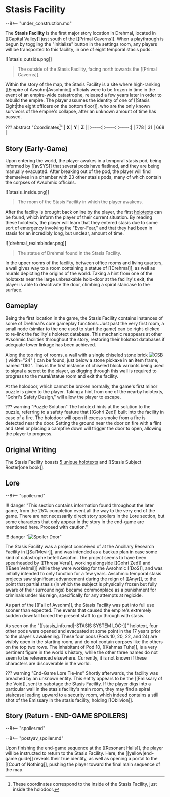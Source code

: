 # Stasis Facility

--8<-- "under_construction.md"

The **Stasis Facility** is the first major story location in Drehmal, located in [[Capital Valley]] just south of the [[Primal Caverns]]. When a playthrough is begun by toggling the "Initialize" button in the settings room, any players will be transported to this facility, in one of eight temporal stasis pods. 

![[stasis_outside.png]]
> The outside of the Stasis Facility, facing north towards the [[Primal Caverns]].

Within the story of the map, the Stasis Facility is a site where high-ranking [[Empire of Avsohm|Avsohmic]] officials were to be frozen in time in the event of an empire-wide catastrophe, released a few years later in order to rebuild the empire. The player assumes the identity of one of [[Stasis Eight|the eight officers on the bottom floor]], who are the only known survivors of the empire's collapse, after an unknown amount of time has passed.

??? abstract "Coordinates[^1]"
    | **X** | **Y** | **Z** |
    |:-----:|:-----:|:-----:|
    | 778   |   31  | 668   |

## Story (Early-Game)
Upon entering the world, the player awakes in a temporal stasis pod, being informed by [[avSYS]] that several pods have flatlined, and they are being manually evacuated. After breaking out of the pod, the player will find themselves in a chamber with 23 other stasis pods, many of which contain the corpses of Avsohmic officials. 

![[stasis_inside.png]]
> The room of the Stasis Facility in which the player awakens.

After the facility is brought back online by the player, the first [holotexts](/Story_and_Features/Holotexts/) can be found, which inform the player of their current situation. By reading these holotexts, the player will learn that they entered stasis due to some sort of emergency involving the "Ever-Fear," and that they had been in stasis for an incredibly long, but unclear, amount of time. 

![[drehmal_realmbinder.png]]
> The statue of Drehmal found in the Stasis Facility. <br>

In the upper rooms of the facility, between office rooms and living quarters, a wall gives way to a room containing a statue of [[Drehmal]], as well as murals depicting the origins of the world. Taking a hint from one of the holotexts near the large unbreakable holo-door at the facility's exit, the player is able to deactivate the door, climbing a spiral staircase to the surface.

## Gameplay
Being the first location in the game, the Stasis Facility contains instances of some of Drehmal's core gameplay functions. Just past the very first room, a small node (similar to the one used to start the game) can be right-clicked to re-link the facility's holotext database. This mechanic reappears at other Avsohmic facilities throughout the story, restoring their holotext databases if adequate tower linkage has been achieved.

Along the top ring of rooms, a wall with a single chiseled stone brick ![CSB](/assets/img/adv/chiseled_stone_bricks.png){ width="24" } can be found, just below a stone pickaxe in an item frame, named "DIG". This is the first instance of chiseled block variants being used to signal a secret to the player, as digging through this wall is required to progress to the mural/statue room and exit the facility.

At the holodoor, which cannot be broken normally, the game's first minor puzzle is given to the player. Taking a hint from one of the nearby holotexts, "Gohri's Safety Design," will allow the player to escape.

??? warning "Puzzle Solution"
    The holotext hints at the solution to the puzzle, referring to a safety feature that [[Gohri Zed]] built into the facility in case of a fire. The holodoor will open if excess smoke from a fire is detected near the door. Setting the ground near the door on fire with a flint and steel or placing a campfire down will trigger the door to open, allowing the player to progress.

## Original Writing
The Stasis Facility boasts [5 unique holotexts](/Story_and_Features/Holotexts/Early-Game_Holotexts/Stasis_Facility/) and [[Stasis Subject Roster|one book]]. 

## Lore

--8<-- "spoiler.md"

!!! danger "This section contains information found throughout the later game, from the 25% completion event all the way to the very end of the game. There are not necessarily direct story spoilers in the Lore section, but some characters that only appear in the story in the end-game are mentioned here. Proceed with caution."

!!! danger "![Spoiler Door](/assets/img/spoiler_door.png)"

The Stasis Facility was a project conceived of at the Ancillary Research Facility in [[Sal'Mevir]], and was intended as a backup plan in case some kind of catastrophe befell Avsohm. The project seems to have been spearheaded by [[Thresa Vera]], working alongside [[Gohri Zed]] and [[Baen Vehmil]] while they were working for the Avsohmic [[DoS]], and was initially intended to only function for a few years. Avsohmic temporal stasis projects saw significant advancement during the reign of [[Anyr]], to the point that partial stasis (in which the subject is physically frozen but fully aware of their surroundings) became commonplace as a punishment for criminals under his reign, specifically for any attempts at regicide.

As part of the [[Fall of Avsohm]], the Stasis Facility was put into full use sooner than expected. The events that caused the empire's extremely sudden downfall forced the present staff to go through with stasis. 

As seen on the "[[stasis_info.md|-STASIS SYSTEM LOG-]]" holotext, four other pods were opened and evacuated at some point in the 17 years prior to the player's awakening. These four pods (Pods 10, 20, 22, and 24) are visibly open in the starting room, and do not contain corpses like the others on the top two rows. The inhabitant of Pod 10, [[Kahmas Tuhs]], is a very pertinent figure in the world's history, while the other three names do not seem to be referenced elsewhere. Currently, it is not known if these characters are discoverable in the world.

??? warning "End-Game Lore Tie-Ins"
    Shortly afterwards, the facility was breached by an unknown entity. This entity appears to be the [[Emissary of the Void]], sent to sabotage the Stasis Facility. If the player digs into a particular wall in the stasis facility's main room, they may find a spiral staircase leading upward to a security room, which indeed contains a still shot of the Emissary in the stasis facility, holding [[Oblivion]].

## Story (Return - END-GAME SPOILERS)

--8<-- "spoiler.md"

--8<-- "postyav_spoiler.md"

Upon finishing the end-game sequence at the [[Resonant Halls]], the player will be instructed to return to the Stasis Facility. Here, the [[yellow|end-game guide]] reveals their true identity, as well as opening a portal to the [[Court of Nothing]], pushing the player toward the final main sequence of the map.

[^1]: These coordinates correspond to the inside of the Stasis Facility, just inside the holodoor.